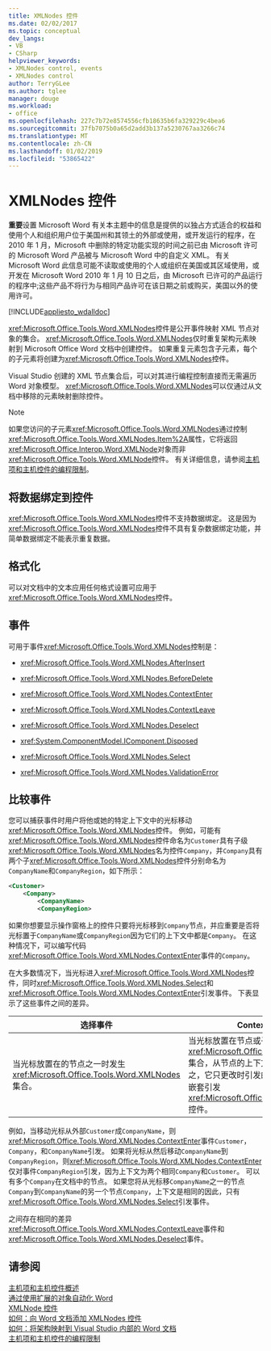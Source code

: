 ```yaml
---
title: XMLNodes 控件
ms.date: 02/02/2017
ms.topic: conceptual
dev_langs:
- VB
- CSharp
helpviewer_keywords:
- XMLNodes control, events
- XMLNodes control
author: TerryGLee
ms.author: tglee
manager: douge
ms.workload:
- office
ms.openlocfilehash: 227c7b72e8574556cfb18635b6fa329229c4bea6
ms.sourcegitcommit: 37fb7075b0a65d2add3b137a5230767aa3266c74
ms.translationtype: MT
ms.contentlocale: zh-CN
ms.lasthandoff: 01/02/2019
ms.locfileid: "53865422"
---
```

# <a name="xmlnodes-control"></a>XMLNodes 控件
  **重要**设置 Microsoft Word 有关本主题中的信息是提供的以独占方式适合的权益和使用个人和组织用户位于美国州和其领土的外部或使用，或开发运行的程序，在 2010 年 1 月，Microsoft 中删除的特定功能实现的时间之前已由 Microsoft 许可的 Microsoft Word 产品被与 Microsoft Word 中的自定义 XML。 有关 Microsoft Word 此信息可能不读取或使用的个人或组织在美国或其区域使用，或开发在 Microsoft Word 2010 年 1 月 10 日之后，由 Microsoft 已许可的产品运行的程序中;这些产品不将行为与相同产品许可在该日期之前或购买，美国以外的使用许可。  
  
 [!INCLUDE[appliesto_wdalldoc](../vsto/includes/appliesto-wdalldoc-md.md)]  
  
 <xref:Microsoft.Office.Tools.Word.XMLNodes>控件是公开事件映射 XML 节点对象的集合。 <xref:Microsoft.Office.Tools.Word.XMLNodes>仅时重复架构元素映射到 Microsoft Office Word 文档中创建控件。 如果重复元素包含子元素，每个的子元素将创建为<xref:Microsoft.Office.Tools.Word.XMLNodes>控件。  
  
 Visual Studio 创建的 XML 节点集合后，可以对其进行编程控制直接而无需遍历 Word 对象模型。 <xref:Microsoft.Office.Tools.Word.XMLNodes>可以仅通过从文档中移除的元素映射删除控件。  
  
> [!NOTE]  
>  如果您访问的子元素<xref:Microsoft.Office.Tools.Word.XMLNodes>通过控制<xref:Microsoft.Office.Tools.Word.XMLNodes.Item%2A>属性，它将返回<xref:Microsoft.Office.Interop.Word.XMLNode>对象而非<xref:Microsoft.Office.Tools.Word.XMLNode>控件。 有关详细信息，请参阅[主机项和主机控件的编程限制](../vsto/programmatic-limitations-of-host-items-and-host-controls.md)。  
  
## <a name="bind-data-to-the-control"></a>将数据绑定到控件  
 <xref:Microsoft.Office.Tools.Word.XMLNodes>控件不支持数据绑定。 这是因为<xref:Microsoft.Office.Tools.Word.XMLNodes>控件不具有复杂数据绑定功能，并简单数据绑定不能表示重复数据。  
  
## <a name="formatting"></a>格式化  
 可以对文档中的文本应用任何格式设置可应用于<xref:Microsoft.Office.Tools.Word.XMLNodes>控件。  
  
## <a name="events"></a>事件  
 可用于事件<xref:Microsoft.Office.Tools.Word.XMLNodes>控制是：  
  
-   <xref:Microsoft.Office.Tools.Word.XMLNodes.AfterInsert>  
  
-   <xref:Microsoft.Office.Tools.Word.XMLNodes.BeforeDelete>  
  
-   <xref:Microsoft.Office.Tools.Word.XMLNodes.ContextEnter>  
  
-   <xref:Microsoft.Office.Tools.Word.XMLNodes.ContextLeave>  
  
-   <xref:Microsoft.Office.Tools.Word.XMLNodes.Deselect>  
  
-   <xref:System.ComponentModel.IComponent.Disposed>  
  
-   <xref:Microsoft.Office.Tools.Word.XMLNodes.Select>  
  
-   <xref:Microsoft.Office.Tools.Word.XMLNodes.ValidationError>  
  
## <a name="compare-events"></a>比较事件  
 您可以捕获事件时用户将他或她的特定上下文中的光标移动<xref:Microsoft.Office.Tools.Word.XMLNodes>控件。 例如，可能有<xref:Microsoft.Office.Tools.Word.XMLNodes>控件命名为`Customer`具有子级<xref:Microsoft.Office.Tools.Word.XMLNodes>名为控件`Company`，并`Company`具有两个子<xref:Microsoft.Office.Tools.Word.XMLNodes>控件分别命名为`CompanyName`和`CompanyRegion`，如下所示：  
  
```xml  
<Customer>  
    <Company>  
        <CompanyName>  
        <CompanyRegion>  
```  
  
 如果你想要显示操作窗格上的控件只要将光标移到`Company`节点，并应重要是否将光标置于`CompanyName`或`CompanyRegion`因为它们的上下文中都是`Company`。 在这种情况下，可以编写代码<xref:Microsoft.Office.Tools.Word.XMLNodes.ContextEnter>事件的`Company`。  
  
 在大多数情况下，当光标进入<xref:Microsoft.Office.Tools.Word.XMLNodes>控件，同时<xref:Microsoft.Office.Tools.Word.XMLNodes.Select>和<xref:Microsoft.Office.Tools.Word.XMLNodes.ContextEnter>引发事件。 下表显示了这些事件之间的差异。  
  
|选择事件|ContextEnter 事件|  
|------------------|------------------------|  
|当光标放置在的节点之一时发生<xref:Microsoft.Office.Tools.Word.XMLNodes>集合。|当光标放置在节点或子代节点之一时发生<xref:Microsoft.Office.Tools.Word.XMLNodes>集合，从节点的上下文以外的区域。 换而言之，它只更改时引发的上下文，并可以对多个嵌套引发<xref:Microsoft.Office.Tools.Word.XMLNodes>控件。|  
  
 例如，当移动光标从外部`Customer`成`CompanyName`，则<xref:Microsoft.Office.Tools.Word.XMLNodes.ContextEnter>事件`Customer`， `Company`，和`CompanyName`引发。 如果将光标从然后移动`CompanyName`到`CompanyRegion`，则<xref:Microsoft.Office.Tools.Word.XMLNodes.ContextEnter>仅对事件`CompanyRegion`引发，因为上下文为两个相同`Company`和`Customer`。 可以有多个`Company`在文档中的节点。 如果您将从光标移`CompanyName`之一的节点`Company`到`CompanyName`的另一个节点`Company`，上下文是相同的因此，只有<xref:Microsoft.Office.Tools.Word.XMLNodes.Select>引发事件。  
  
 之间存在相同的差异<xref:Microsoft.Office.Tools.Word.XMLNodes.ContextLeave>事件和<xref:Microsoft.Office.Tools.Word.XMLNodes.Deselect>事件。  
  
## <a name="see-also"></a>请参阅  
 [主机项和主机控件概述](../vsto/host-items-and-host-controls-overview.md)   
 [通过使用扩展的对象自动化 Word](../vsto/automating-word-by-using-extended-objects.md)   
 [XMLNode 控件](../vsto/xmlnode-control.md)   
 [如何：向 Word 文档添加 XMLNodes 控件](../vsto/how-to-add-xmlnodes-controls-to-word-documents.md)   
 [如何：将架构映射到 Visual Studio 内部的 Word 文档](../vsto/how-to-map-schemas-to-word-documents-inside-visual-studio.md)   
 [主机项和主机控件的编程限制](../vsto/programmatic-limitations-of-host-items-and-host-controls.md)  
